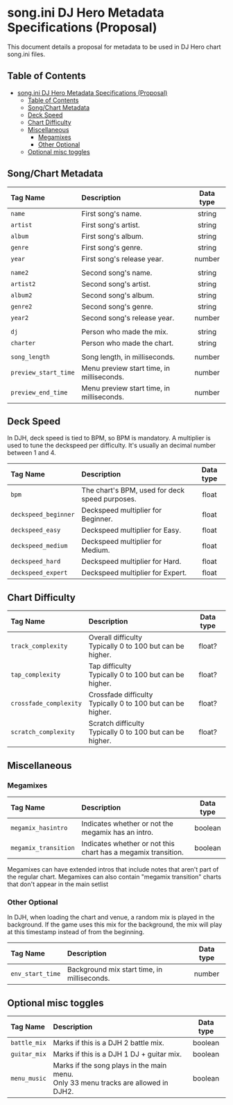 # song.ini DJ Hero Metadata Specifications (Proposal)

This document details a proposal for metadata to be used in DJ Hero chart song.ini files.

## Table of Contents

- [song.ini DJ Hero Metadata Specifications (Proposal)](#songini-dj-hero-metadata-specifications-proposal)
  - [Table of Contents](#table-of-contents)
  - [Song/Chart Metadata](#songchart-metadata)
  - [Deck Speed](#deck-speed)
  - [Chart Difficulty](#chart-difficulty)
  - [Miscellaneous](#miscellaneous)
    - [Megamixes](#megamixes)
    - [Other Optional](#other-optional)
  - [Optional misc toggles](#optional-misc-toggles)

## Song/Chart Metadata

| Tag Name             | Description                               | Data type |
| :------------------- | :---------------------------------------- | :-------: |
| `name`               | First song's name.                        |  string   |
| `artist`             | First song's artist.                      |  string   |
| `album`              | First song's album.                       |  string   |
| `genre`              | First song's genre.                       |  string   |
| `year`               | First song's release year.                |  number   |
|                      |                                           |           |
| `name2`              | Second song's name.                       |  string   |
| `artist2`            | Second song's artist.                     |  string   |
| `album2`             | Second song's album.                      |  string   |
| `genre2`             | Second song's genre.                      |  string   |
| `year2`              | Second song's release year.               |  number   |
|                      |                                           |           |
| `dj`                 | Person who made the mix.                  |  string   |
| `charter`            | Person who made the chart.                |  string   |
|                      |                                           |           |
| `song_length`        | Song length, in milliseconds.             |  number   |
| `preview_start_time` | Menu preview start time, in milliseconds. |  number   |
| `preview_end_time`   | Menu preview start time, in milliseconds. |  number   |

## Deck Speed

In DJH, deck speed is tied to BPM, so BPM is mandatory.
A multiplier is used to tune the deckspeed per difficulty. It's usually an decimal number between 1 and 4.

| Tag Name             | Description                                    | Data type |
| :------------------- | :--------------------------------------------- | :-------: |
| `bpm`                | The chart's BPM, used for deck speed purposes. |   float   |
| `deckspeed_beginner` | Deckspeed multiplier for Beginner.             |   float   |
| `deckspeed_easy`     | Deckspeed multiplier for Easy.                 |   float   |
| `deckspeed_medium`   | Deckspeed multiplier for Medium.               |   float   |
| `deckspeed_hard`     | Deckspeed multiplier for Hard.                 |   float   |
| `deckspeed_expert`   | Deckspeed multiplier for Expert.               |   float   |

## Chart Difficulty

| Tag Name               | Description                                                   | Data type |
| :--------------------- | :------------------------------------------------------------ | :-------: |
| `track_complexity`     | Overall difficulty<br>Typically 0 to 100 but can be higher.   |  float?   |
| `tap_complexity`       | Tap difficulty<br>Typically 0 to 100 but can be higher.       |  float?   |
| `crossfade_complexity` | Crossfade difficulty<br>Typically 0 to 100 but can be higher. |  float?   |
| `scratch_complexity`   | Scratch difficulty<br>Typically 0 to 100 but can be higher.   |  float?   |

## Miscellaneous

### Megamixes
| Tag Name             | Description                                                   | Data type |
| :------------------- | :------------------------------------------------------------ | :-------: |
| `megamix_hasintro`   | Indicates whether or not the megamix has an intro.            |  boolean  |
| `megamix_transition` | Indicates whether or not this chart has a megamix transition. |  boolean  |

Megamixes can have extended intros that include notes that aren't part of the regular chart.
Megamixes can also contain "megamix transition" charts that don't appear in the main setlist

### Other Optional

In DJH, when loading the chart and venue, a random mix is played in the background.
If the game uses this mix for the background, the mix will play at this timestamp instead of from the beginning.

| Tag Name         | Description                                 | Data type |
| :--------------- | :------------------------------------------ | :-------: |
| `env_start_time` | Background mix start time, in milliseconds. |  number   |

## Optional misc toggles

| Tag Name     | Description                                                                           | Data type |
| :----------- | :------------------------------------------------------------------------------------ | :-------: |
| `battle_mix` | Marks if this is a DJH 2 battle mix.                                                  |  boolean  |
| `guitar_mix` | Marks if this is a DJH 1 DJ + guitar mix.                                             |  boolean  |
| `menu_music` | Marks if the song plays in the main menu.<br>Only 33 menu tracks are allowed in DJH2. |  boolean  |
